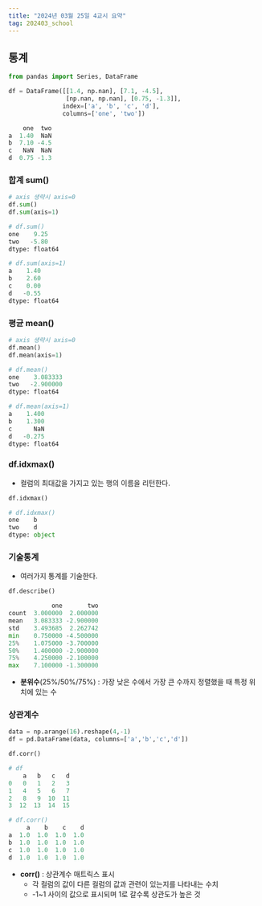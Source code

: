 ```yaml
---
title: "2024년 03월 25일 4교시 요약"
tag: 202403_school
---
```


## 통계

```python
from pandas import Series, DataFrame

df = DataFrame([[1.4, np.nan], [7.1, -4.5],
                [np.nan, np.nan], [0.75, -1.3]],
               index=['a', 'b', 'c', 'd'],
               columns=['one', 'two'])
```

```python
    one  two
a  1.40  NaN
b  7.10 -4.5
c   NaN  NaN
d  0.75 -1.3
```

### 합계 sum()

```python
# axis 생략시 axis=0
df.sum()
df.sum(axis=1)
```

```python
# df.sum()
one    9.25
two   -5.80
dtype: float64

# df.sum(axis=1)
a    1.40
b    2.60
c    0.00
d   -0.55
dtype: float64
```

### 평균 mean()

```python
# axis 생략시 axis=0
df.mean()
df.mean(axis=1)
```

```python
# df.mean()
one    3.083333
two   -2.900000
dtype: float64

# df.mean(axis=1)
a    1.400
b    1.300
c      NaN
d   -0.275
dtype: float64
```

### df.idxmax()

- 컬럼의 최대값을 가지고 있는 행의 이름을 리턴한다.

```python
df.idxmax()
```

```python
# df.idxmax()
one    b
two    d
dtype: object
```

### 기술통계

- 여러가지 통계를 기술한다.

```python 
df.describe()
```

```python 
            one       two
count  3.000000  2.000000
mean   3.083333 -2.900000
std    3.493685  2.262742
min    0.750000 -4.500000
25%    1.075000 -3.700000
50%    1.400000 -2.900000
75%    4.250000 -2.100000
max    7.100000 -1.300000
```

- **분위수**(25%/50%/75%) : 가장 낮은 수에서 가장 큰 수까지 정렬했을 때 특정 위치에 있는 수

### 상관계수

```python
data = np.arange(16).reshape(4,-1)
df = pd.DataFrame(data, columns=['a','b','c','d'])

df.corr()
```

```python
# df
    a   b   c   d
0   0   1   2   3
1   4   5   6   7
2   8   9  10  11
3  12  13  14  15

# df.corr()
     a    b    c    d
a  1.0  1.0  1.0  1.0
b  1.0  1.0  1.0  1.0
c  1.0  1.0  1.0  1.0
d  1.0  1.0  1.0  1.0
```

- **corr()** : 상관계수 매트릭스 표시 
  - 각 컬럼의 값이 다른 컬럼의 값과 관련이 있는지를 나타내는 수치
  - -1~1 사이의 값으로 표시되며 1로 갈수록 상관도가 높은 것